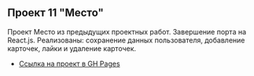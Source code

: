 ## Проект 11 "Место"

Проект Место из предыдущих проектных работ.
Завершение порта на React.js. Реализованы: сохранение данных пользователя, добавление карточек, лайки и удаление карточек.

* [Ссылка на проект в GH Pages](https://fyodorkuznetsov.github.io/mesto-react/)
